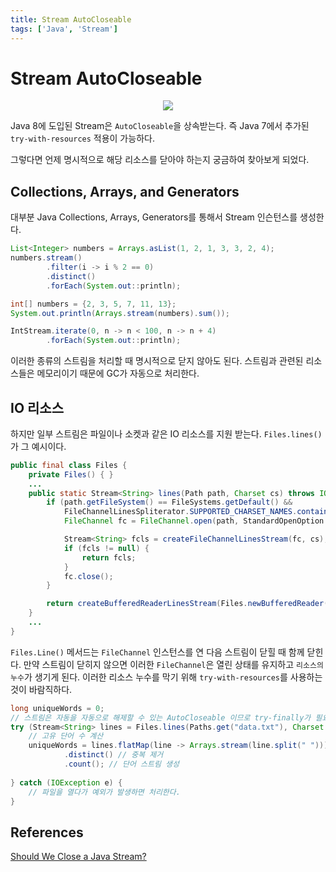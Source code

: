 ```yaml
---
title: Stream AutoCloseable
tags: ['Java', 'Stream']
---
```


# Stream AutoCloseable

<p align=center>
    <img src=https://user-images.githubusercontent.com/59357153/142959008-b2abd60b-1dca-4277-ad4c-f805188648fa.png>
</p>

Java 8에 도입된 Stream은 `AutoCloseable`을 상속받는다. 즉 Java 7에서 추가된 `try-with-resources` 적용이 가능하다.

그렇다면 언제 명시적으로 해당 리소스를 닫아야 하는지 궁금하여 찾아보게 되었다.

## Collections, Arrays, and Generators

대부분 Java Collections, Arrays, Generators를 통해서 Stream 인슨턴스를 생성한다. 

```java
List<Integer> numbers = Arrays.asList(1, 2, 1, 3, 3, 2, 4);
numbers.stream()
        .filter(i -> i % 2 == 0)
        .distinct()
        .forEach(System.out::println);
```

```java
int[] numbers = {2, 3, 5, 7, 11, 13};
System.out.println(Arrays.stream(numbers).sum());
```

```java
IntStream.iterate(0, n -> n < 100, n -> n + 4)
        .forEach(System.out::println);
```

이러한 종류의 스트림을 처리할 때 명시적으로 닫지 않아도 된다. 스트림과 관련된 리소스들은 메모리이기 때문에 GC가 자동으로 처리한다.

## IO 리소스

하지만 일부 스트림은 파일이나 소켓과 같은 IO 리소스를 지원 받는다. `Files.lines()`가 그 예시이다.

```java
public final class Files {
    private Files() { }
    ...
    public static Stream<String> lines(Path path, Charset cs) throws IOException {
        if (path.getFileSystem() == FileSystems.getDefault() &&
            FileChannelLinesSpliterator.SUPPORTED_CHARSET_NAMES.contains(cs.name())) {
            FileChannel fc = FileChannel.open(path, StandardOpenOption.READ);

            Stream<String> fcls = createFileChannelLinesStream(fc, cs);
            if (fcls != null) {
                return fcls;
            }
            fc.close();
        }

        return createBufferedReaderLinesStream(Files.newBufferedReader(path, cs));
    }
    ...
}
```

`Files.Line()` 메서드는 `FileChannel` 인스턴스를 연 다음 스트림이 닫힐 때 함께 닫힌다. 만약 스트림이 닫히지 않으면 이러한 `FileChannel`은 열린 상태를 유지하고 `리소스의 누수`가 생기게 된다. 이러한 리소스 누수를 막기 위해 `try-with-resources`를 사용하는 것이 바람직하다.

```java
long uniqueWords = 0;
// 스트림은 자동을 자동으로 해제할 수 있는 AutoCloseable 이므로 try-finally가 필요없다.
try (Stream<String> lines = Files.lines(Paths.get("data.txt"), Charset.defaultCharset())) {
    // 고유 단어 수 계산
    uniqueWords = lines.flatMap(line -> Arrays.stream(line.split(" ")))
            .distinct() // 중복 제거
            .count(); // 단어 스트림 생성
            
} catch (IOException e) {
    // 파일을 열다가 예외가 발생하면 처리한다.
}
```

## References

[Should We Close a Java Stream?](https://www.baeldung.com/java-stream-close)

<TagLinks />